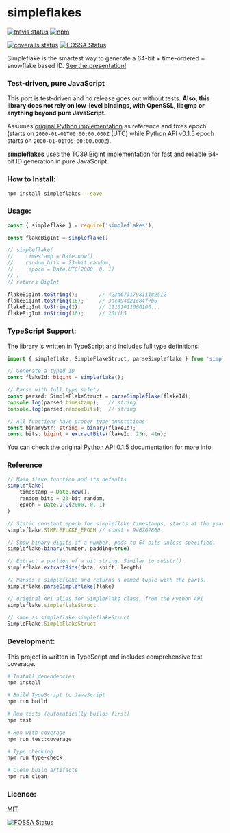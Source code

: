 # simpleflakes

[![travis status][travis-badge]][travis-link]
[![npm][npm-badge]][npm-link]
<!-- [![codacy quality][codacy-quality-badge]][codacy-quality-link]
[![codacy coverage][codacy-coverage-badge]][codacy-coverage-link] -->
[![coveralls status][coveralls-badge]][coveralls-link] [![FOSSA Status](https://app.fossa.io/api/projects/git%2Bgithub.com%2Fleodutra%2Fsimpleflakes.svg?type=shield)](https://app.fossa.io/projects/git%2Bgithub.com%2Fleodutra%2Fsimpleflakes?ref=badge_shield)

Simpleflake is the smartest way to generate a 64-bit + time-ordered + snowflake based ID. [See the presentation!](http://akmanalp.com/simpleflake_presentation/)

### Test-driven, pure JavaScript
This port is test-driven and no release goes out without tests.
**Also, this library does not rely on low-level bindings, with OpenSSL, libgmp or anything beyond pure JavaScript.**

Assumes [original Python implementation](https://simpleflake.readthedocs.org/en/latest/) as reference and fixes epoch (starts on `2000-01-01T00:00:00.000Z` (UTC) while Python API v0.1.5 epoch starts on `2000-01-01T05:00:00.000Z`).

**simpleflakes** uses the TC39 BigInt implementation for fast and reliable 64-bit ID generation in pure JavaScript.

### How to Install:

```sh
npm install simpleflakes --save
```

### Usage:
```js
const { simpleflake } = require('simpleflakes');

const flakeBigInt = simpleflake()

// simpleflake(
//    timestamp = Date.now(),
//    random_bits = 23-bit random,
//     epoch = Date.UTC(2000, 0, 1)
// )
// returns BigInt

flakeBigInt.toString();       // 4234673179811182512
flakeBigInt.toString(16);     // 3ac494d21e84f7b0
flakeBigInt.toString(2);      // 11101011000100...
flakeBigInt.toString(36);     // 20rfh5
```

### TypeScript Support:
The library is written in TypeScript and includes full type definitions:

```typescript
import { simpleflake, SimpleFlakeStruct, parseSimpleflake } from 'simpleflakes';

// Generate a typed ID
const flakeId: bigint = simpleflake();

// Parse with full type safety
const parsed: SimpleFlakeStruct = parseSimpleflake(flakeId);
console.log(parsed.timestamp);   // string
console.log(parsed.randomBits);  // string

// All functions have proper type annotations
const binaryStr: string = binary(flakeId);
const bits: bigint = extractBits(flakeId, 23n, 41n);
```

You can check the [original Python API 0.1.5](https://simpleflake.readthedocs.org/en/latest/) documentation for more info.


### Reference
```js
// Main flake function and its defaults
simpleflake(
    timestamp = Date.now(),
    random_bits = 23-bit random,
    epoch = Date.UTC(2000, 0, 1)
)

// Static constant epoch for simpleflake timestamps, starts at the year 2000
simpleflake.SIMPLEFLAKE_EPOCH // const = 946702800

// Show binary digits of a number, pads to 64 bits unless specified.
simpleflake.binary(number, padding=true)

// Extract a portion of a bit string. Similar to substr().
simpleflake.extractBits(data, shift, length)

// Parses a simpleflake and returns a named tuple with the parts.
simpleflake.parseSimpleflake(flake)

// original API alias for SimpleFlake class, from the Python API
simpleflake.simpleflakeStruct

// same as simpleflake.simpleflakeStruct
SimpleFlake.SimpleFlakeStruct
```

### Development:

This project is written in TypeScript and includes comprehensive test coverage.

```sh
# Install dependencies
npm install

# Build TypeScript to JavaScript
npm run build

# Run tests (automatically builds first)
npm test

# Run with coverage
npm run test:coverage

# Type checking
npm run type-check

# Clean build artifacts
npm run clean
```

### License:

[MIT](https://raw.githubusercontent.com/leodutra/simpleflakes/master/LICENSE)

[npm-badge]: https://img.shields.io/npm/v/simpleflakes.svg?style=flat
[travis-badge]: http://img.shields.io/travis/leodutra/simpleflakes.svg?style=flat
[codacy-coverage-badge]: https://api.codacy.com/project/badge/Coverage/f71ef817e5f14a9ab3b8b2cb6fabf51a
[codacy-quality-badge]: https://api.codacy.com/project/badge/Grade/f71ef817e5f14a9ab3b8b2cb6fabf51a
[coveralls-badge]: https://img.shields.io/coveralls/leodutra/simpleflakes.svg?style=flat

[npm-link]: https://www.npmjs.com/package/simpleflakes
[travis-link]: https://travis-ci.org/leodutra/simpleflakes
[codacy-quality-link]: https://www.codacy.com/app/leodutra/simpleflakes

[codacy-coverage-link]: https://www.codacy.com/app/leodutra/simpleflakes?utm_source=github.com&utm_medium=referral&utm_content=leodutra/simpleflakes&utm_campaign=Badge_Coverage
[codacy-quality-link]: https://www.codacy.com/app/leodutra/simpleflakes?utm_source=github.com&amp;utm_medium=referral&amp;utm_content=leodutra/simpleflakes&amp;utm_campaign=Badge_Grade
[coveralls-link]: https://coveralls.io/github/leodutra/simpleflakes
[demo-tonicdev-link]: https://tonicdev.com/leodutra/simpleflakes-demo/1.0.13

[dependencies-url]: https://david-dm.org/leodutra/simpleflakes
[dependencies-badge]: 	https://img.shields.io/david/leodutra/simpleflakes.svg?style=flat
[dependencies-dev-url]: https://david-dm.org/leodutra/simpleflakes#info=devDependencies&view=table
[dependencies-dev-badge]: 	https://img.shields.io/david/dev/leodutra/simpleflakes.svg?style=flat
[demo-tonicdev-badge]: https://img.shields.io/badge/demo-%40tonicdev-008bb8.svg?style=flat



[![FOSSA Status](https://app.fossa.io/api/projects/git%2Bgithub.com%2Fleodutra%2Fsimpleflakes.svg?type=large)](https://app.fossa.io/projects/git%2Bgithub.com%2Fleodutra%2Fsimpleflakes?ref=badge_large)
